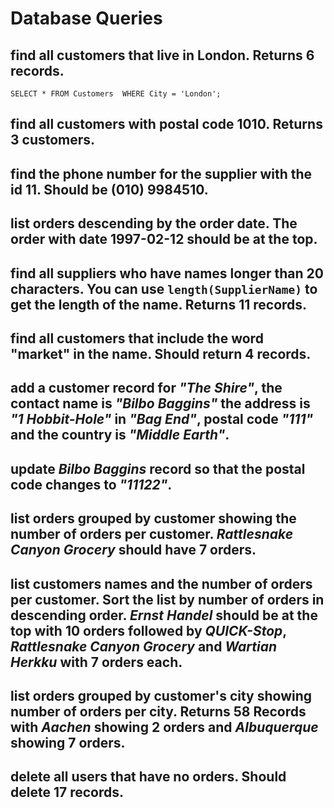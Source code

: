# Database Queries

## find all customers that live in London. Returns 6 records.

```
SELECT * FROM Customers  WHERE City = 'London';
```

## find all customers with postal code 1010. Returns 3 customers.

## find the phone number for the supplier with the id 11. Should be (010) 9984510.

## list orders descending by the order date. The order with date 1997-02-12 should be at the top.

## find all suppliers who have names longer than 20 characters. You can use `length(SupplierName)` to get the length of the name. Returns 11 records.

## find all customers that include the word "market" in the name. Should return 4 records.

## add a customer record for _"The Shire"_, the contact name is _"Bilbo Baggins"_ the address is _"1 Hobbit-Hole"_ in _"Bag End"_, postal code _"111"_ and the country is _"Middle Earth"_.

## update _Bilbo Baggins_ record so that the postal code changes to _"11122"_.

## list orders grouped by customer showing the number of orders per customer. _Rattlesnake Canyon Grocery_ should have 7 orders.

## list customers names and the number of orders per customer. Sort the list by number of orders in descending order. _Ernst Handel_ should be at the top with 10 orders followed by _QUICK-Stop_, _Rattlesnake Canyon Grocery_ and _Wartian Herkku_ with 7 orders each.

## list orders grouped by customer's city showing number of orders per city. Returns 58 Records with _Aachen_ showing 2 orders and _Albuquerque_ showing 7 orders.

## delete all users that have no orders. Should delete 17 records.
